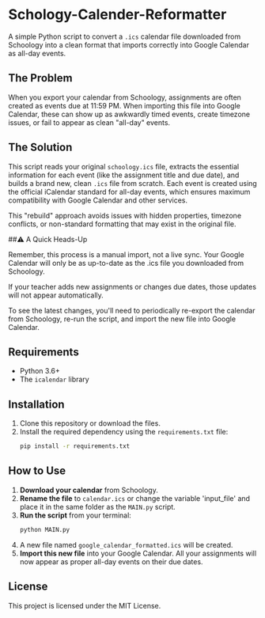 # Schology-Calender-Reformatter

A simple Python script to convert a `.ics` calendar file downloaded from Schoology into a clean format that imports correctly into Google Calendar as all-day events.

## The Problem

When you export your calendar from Schoology, assignments are often created as events due at 11:59 PM. When importing this file into Google Calendar, these can show up as awkwardly timed events, create timezone issues, or fail to appear as clean "all-day" events.

## The Solution

This script reads your original `schoology.ics` file, extracts the essential information for each event (like the assignment title and due date), and builds a brand new, clean `.ics` file from scratch. Each event is created using the official iCalendar standard for all-day events, which ensures maximum compatibility with Google Calendar and other services.

This "rebuild" approach avoids issues with hidden properties, timezone conflicts, or non-standard formatting that may exist in the original file.

##⚠️ A Quick Heads-Up

Remember, this process is a manual import, not a live sync. Your Google Calendar will only be as up-to-date as the .ics file you downloaded from Schoology.

If your teacher adds new assignments or changes due dates, those updates will not appear automatically.

To see the latest changes, you'll need to periodically re-export the calendar from Schoology, re-run the script, and import the new file into Google Calendar.

## Requirements

* Python 3.6+
* The `icalendar` library

## Installation

1.  Clone this repository or download the files.
2.  Install the required dependency using the `requirements.txt` file:
    ```bash
    pip install -r requirements.txt
    ```

## How to Use

1.  **Download your calendar** from Schoology.
2.  **Rename the file** to `calendar.ics` or change the variable 'input_file' and place it in the same folder as the `MAIN.py` script.
3.  **Run the script** from your terminal:
    ```bash
    python MAIN.py
    ```
4.  A new file named `google_calendar_formatted.ics` will be created.
5.  **Import this new file** into your Google Calendar. All your assignments will now appear as proper all-day events on their due dates.

## License

This project is licensed under the MIT License.
